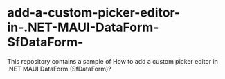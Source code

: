 # add-a-custom-picker-editor-in-.NET-MAUI-DataForm-SfDataForm-
This repository contains a sample of How to add a custom picker editor in .NET MAUI DataForm (SfDataForm)?
